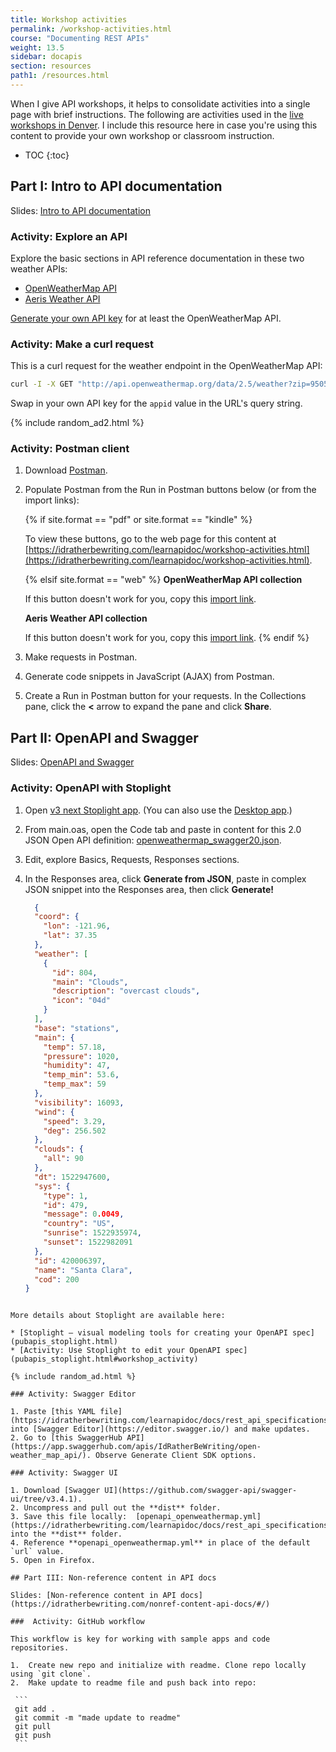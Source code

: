 ```yaml
---
title: Workshop activities
permalink: /workshop-activities.html
course: "Documenting REST APIs"
weight: 13.5
sidebar: docapis
section: resources
path1: /resources.html
---
```


When I give API workshops, it helps to consolidate activities into a single page with brief instructions. The following are activities used in the [live workshops in Denver](https://idratherbewriting.com/2018/01/29/api-workshop-in-denver/). I include this resource here in case you're using this content to provide your own workshop or classroom instruction.

* TOC
{:toc}

## Part I: Intro to API documentation

Slides: [Intro to API documentation](https://idratherbewriting.com/intro-to-api-documentation/index.html)

### Activity: Explore an API

Explore the basic sections in API reference documentation in these two weather APIs:

* [OpenWeatherMap API](https://openweathermap.org/api/)
* [Aeris Weather API](https://www.aerisweather.com/support/docs/api/)

[Generate your own API key](docapis_get_auth_keys.html#openweathermap_apikey) for at least the OpenWeatherMap API.

### Activity: Make a curl request

This is a curl request for the weather endpoint in the OpenWeatherMap API:

```bash
curl -I -X GET "http://api.openweathermap.org/data/2.5/weather?zip=95050&appid=fd4698c940c6d1da602a70ac34f0b147&units=imperial"
```

Swap in your own API key for the `appid` value in the URL's query string.

{% include random_ad2.html %}

### Activity: Postman client

1.  Download [Postman](https://www.getpostman.com/).
2.  Populate Postman from the Run in Postman buttons below (or from the import links):

    {% if site.format == "pdf" or site.format == "kindle" %}

    To view these buttons, go to the web page for this content at [https://idratherbewriting.com/learnapidoc/workshop-activities.html](https://idratherbewriting.com/learnapidoc/workshop-activities.html).

    {% elsif site.format == "web" %}
    **OpenWeatherMap API collection**

    <div class="postman-run-button"
    data-postman-action="collection/import"
    data-postman-var-1="abd0d0741e8206266958"></div>
    <script type="text/javascript">
      (function (p,o,s,t,m,a,n) {
        !p[s] && (p[s] = function () { (p[t] || (p[t] = [])).push(arguments); });
        !o.getElementById(s+t) && o.getElementsByTagName("head")[0].appendChild((
          (n = o.createElement("script")),
          (n.id = s+t), (n.async = 1), (n.src = m), n
        ));
      }(window, document, "\_pm", "PostmanRunObject", "https://run.pstmn.io/button.js"));
    </script>

    If this button doesn't work for you, copy this [import link](https://www.getpostman.com/collections/abd0d0741e8206266958).

    **Aeris Weather API collection**

    <div class="postman-run-button"
    data-postman-action="collection/import"
    data-postman-var-1="65dcddab41ff7a773bb1"></div>
    <script type="text/javascript">
      (function (p,o,s,t,m,a,n) {
        !p[s] && (p[s] = function () { (p[t] || (p[t] = [])).push(arguments); });
        !o.getElementById(s+t) && o.getElementsByTagName("head")[0].appendChild((
          (n = o.createElement("script")),
          (n.id = s+t), (n.async = 1), (n.src = m), n
        ));
      }(window, document, "\_pm", "PostmanRunObject", "https://run.pstmn.io/button.js"));
    </script>

    If this button doesn't work for you, copy this [import link](https://www.getpostman.com/collections/65dcddab41ff7a773bb1).
    {% endif %}

3.  Make requests in Postman.
4.  Generate code snippets in JavaScript (AJAX) from Postman.
5.  Create a Run in Postman button for your requests. In the Collections pane, click the **<** arrow to expand the pane and click **Share**.

## Part II: OpenAPI and Swagger

Slides: [OpenAPI and Swagger](https://idratherbewriting.com/openapi-and-swagger/#/)

### Activity: OpenAPI with Stoplight

1.  Open [v3 next Stoplight app](https://next.stoplight.io/). (You can also use the [Desktop app](https://github.com/stoplightio/desktop/releases/latest).)
2.  From main.oas, open the Code tab and paste in content for this 2.0 JSON Open API definition: [openweathermap_swagger20.json](https://idratherbewriting.com/learnapidoc/docs/rest_api_specifications/openweathermap_swagger20.json).
3.  Edit, explore Basics, Requests, Responses sections.
4.  In the Responses area, click **Generate from JSON**, paste in complex JSON snippet into the Responses area, then click **Generate!**

    ```json
      {
      "coord": {
        "lon": -121.96,
        "lat": 37.35
      },
      "weather": [
        {
          "id": 804,
          "main": "Clouds",
          "description": "overcast clouds",
          "icon": "04d"
        }
      ],
      "base": "stations",
      "main": {
        "temp": 57.18,
        "pressure": 1020,
        "humidity": 47,
        "temp_min": 53.6,
        "temp_max": 59
      },
      "visibility": 16093,
      "wind": {
        "speed": 3.29,
        "deg": 256.502
      },
      "clouds": {
        "all": 90
      },
      "dt": 1522947600,
      "sys": {
        "type": 1,
        "id": 479,
        "message": 0.0049,
        "country": "US",
        "sunrise": 1522935974,
        "sunset": 1522982091
      },
      "id": 420006397,
      "name": "Santa Clara",
      "cod": 200
    }
   ```

   More details about Stoplight are available here:

   * [Stoplight — visual modeling tools for creating your OpenAPI spec](pubapis_stoplight.html)
   * [Activity: Use Stoplight to edit your OpenAPI spec](pubapis_stoplight.html#workshop_activity)

{% include random_ad.html %}

### Activity: Swagger Editor

1. Paste [this YAML file](https://idratherbewriting.com/learnapidoc/docs/rest_api_specifications/openapi_openweathermap.yml) into [Swagger Editor](https://editor.swagger.io/) and make updates.
2. Go to [this SwaggerHub API](https://app.swaggerhub.com/apis/IdRatherBeWriting/open-weather_map_api/). Observe Generate Client SDK options.

### Activity: Swagger UI

1. Download [Swagger UI](https://github.com/swagger-api/swagger-ui/tree/v3.4.1).
2. Uncompress and pull out the **dist** folder.
3. Save this file locally:  [openapi_openweathermap.yml](https://idratherbewriting.com/learnapidoc/docs/rest_api_specifications/openapi_openweathermap.yml) into the **dist** folder.
4. Reference **openapi_openweathermap.yml** in place of the default `url` value.
5. Open in Firefox.

## Part III: Non-reference content in API docs

Slides: [Non-reference content in API docs](https://idratherbewriting.com/nonref-content-api-docs/#/)

###  Activity: GitHub workflow

This workflow is key for working with sample apps and code repositories.

1.  Create new repo and initialize with readme. Clone repo locally using `git clone`.
2.  Make update to readme file and push back into repo:

    ```
    git add .
    git commit -m "made update to readme"
    git pull
    git push
    ```
